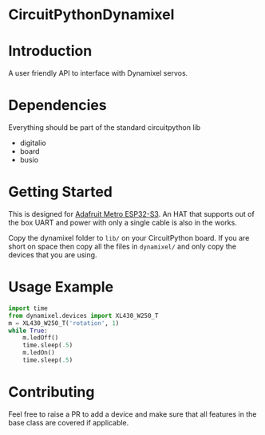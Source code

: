 # CircuitPythonDynamixel

# Introduction
A user friendly API to interface with Dynamixel servos.

# Dependencies
Everything should be part of the standard circuitpython lib
  * digitalio
  * board
  * busio

# Getting Started
This is designed for [Adafruit Metro ESP32-S3](https://learn.adafruit.com/adafruit-metro-esp32-s3). An HAT that supports out of the box UART and power with only a single cable is also in the works.

Copy the dynamixel folder to `lib/` on your CircuitPython board. If you are short on space then copy all the files in `dynamixel/` and only copy the devices that you are using.

# Usage Example

```python
import time
from dynamixel.devices import XL430_W250_T
m = XL430_W250_T('rotation', 1)
while True:
    m.ledOff()
    time.sleep(.5)
    m.ledOn()
    time.sleep(.5)
```

# Contributing
Feel free to raise a PR to add a device and make sure that all features in the base class are covered if applicable.
